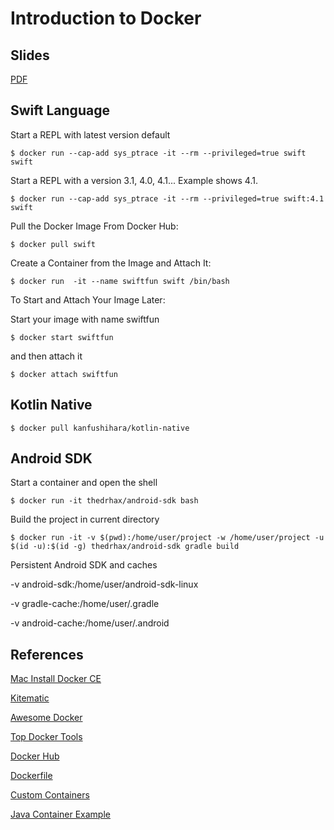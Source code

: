# Introduction to Docker

## Slides
[PDF](https://github.com/NibbleAndBits/learn-docker/raw/9916f9ffefa0d8d0446f4d56aad5bf13ba785a75/DockerIntro.pdf)

## Swift Language

Start a REPL with latest version default
```console
$ docker run --cap-add sys_ptrace -it --rm --privileged=true swift swift
```

Start a REPL with a version 3.1, 4.0, 4.1... Example shows 4.1.
```console
$ docker run --cap-add sys_ptrace -it --rm --privileged=true swift:4.1 swift
```

Pull the Docker Image From Docker Hub:
```console
$ docker pull swift
```

Create a Container from the Image and Attach It:
```console
$ docker run  -it --name swiftfun swift /bin/bash
```

To Start and Attach Your Image Later:

Start your image with name swiftfun

```console
$ docker start swiftfun
```

and then attach it

```console
$ docker attach swiftfun
```

## Kotlin Native

```console
$ docker pull kanfushihara/kotlin-native
```

## Android SDK 

Start a container and open the shell

```console
$ docker run -it thedrhax/android-sdk bash
```

Build the project in current directory

```console
$ docker run -it -v $(pwd):/home/user/project -w /home/user/project -u $(id -u):$(id -g) thedrhax/android-sdk gradle build
```

Persistent Android SDK and caches

-v android-sdk:/home/user/android-sdk-linux

-v gradle-cache:/home/user/.gradle

-v android-cache:/home/user/.android

## References

[Mac Install Docker CE](https://store.docker.com/search?type=edition&offering=community)

[Kitematic](https://kitematic.com/)

[Awesome Docker](https://github.com/veggiemonk/awesome-docker)

[Top Docker Tools](https://stackify.com/top-docker-tools/)

[Docker Hub](https://hub.docker.com/)

[Dockerfile](https://docs.docker.com/engine/reference/builder/)

[Custom Containers](https://github.com/jenkinsci/docker/blob/master/Dockerfile)

[Java Container Example](https://www.jetbrains.com/help/idea/running-a-java-app-in-a-container.html)
